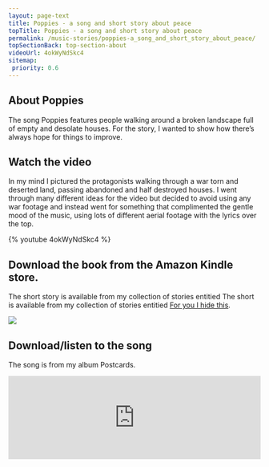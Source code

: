 ```yaml
---
layout: page-text
title: Poppies - a song and short story about peace
topTitle: Poppies - a song and short story about peace
permalink: /music-stories/poppies-a_song_and_short_story_about_peace/
topSectionBack: top-section-about
videoUrl: 4okWyNdSkc4
sitemap:
 priority: 0.6
---
```


## About Poppies
The song Poppies features people walking around a broken landscape full of empty and desolate houses. For the story, I wanted to show how there’s always hope for things to improve. 

## Watch the video

In my mind I pictured the protagonists walking through a war torn and deserted land, passing abandoned and half destroyed houses. I went through many different ideas for the video but decided to avoid using any war footage and instead went for something that complimented the gentle mood of the music, using lots of different aerial footage with the lyrics over the top.

{% youtube 4okWyNdSkc4 %}

## Download the book from the Amazon Kindle store.

The short story is available from my collection of stories entitied The short is available from my collection of stories entitied [For you I hide this](https://read.amazon.co.uk/kp/embed?asin=B01N3OBT3W&preview=newtab&linkCode=kpe&ref_=cm_sw_r_kb_dp_k9XsybYE50G27).

<a target="_blank"  href="https://www.amazon.co.uk/gp/product/B01N3OBT3W/ref=as_li_tl?ie=UTF8&camp=1634&creative=6738&creativeASIN=B01N3OBT3W&linkCode=as2&tag=nigebunn-21&linkId=20997b9645c5122d7f64e76122f57bf3"><img border="0" src="//ws-eu.amazon-adsystem.com/widgets/q?_encoding=UTF8&MarketPlace=GB&ASIN=B01N3OBT3W&ServiceVersion=20070822&ID=AsinImage&WS=1&Format=_SL250_&tag=nigebunn-21" ></a><img src="//ir-uk.amazon-adsystem.com/e/ir?t=nigebunn-21&l=am2&o=2&a=B01N3OBT3W" width="1" height="1" border="0" alt="" style="border:none !important; margin:0px !important;" />



## Download/listen to the song

The song is from my album Postcards.

<iframe width="100%" height="166" scrolling="no" frameborder="no" allow="autoplay" src="https://w.soundcloud.com/player/?url=https%3A//api.soundcloud.com/tracks/244023323&color=%23ff5500&auto_play=false&hide_related=false&show_comments=true&show_user=true&show_reposts=false&show_teaser=true"></iframe>